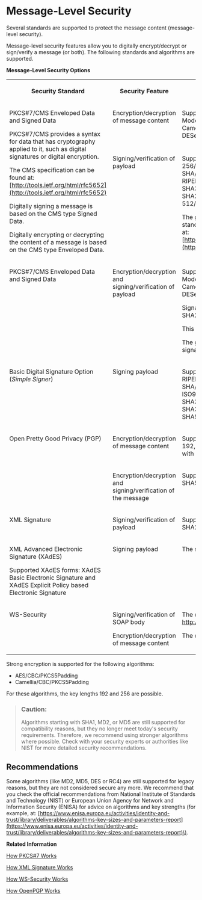 <!-- loio463a9085156d4672bc4ee9095277e453 -->

# Message-Level Security

Several standards are supported to protect the message content \(message-level security\).

Message-level security features allow you to digitally encrypt/decrypt or sign/verify a message \(or both\). The following standards and algorithms are supported.

**Message-Level Security Options**


<table>
<tr>
<th valign="top">

Security Standard

</th>
<th valign="top">

Security Feature

</th>
<th valign="top">

Supported Algorithms

</th>
</tr>
<tr>
<td valign="top" rowspan="2">

PKCS\#7/CMS Enveloped Data and Signed Data

PKCS\#7/CMS provides a syntax for data that has cryptography applied to it, such as digital signatures or digital encryption.

The CMS specification can be found at: [http://tools.ietf.org/html/rfc5652](http://tools.ietf.org/html/rfc5652)

Digitally signing a message is based on the CMS type Signed Data.

Digitally encrypting or decrypting the content of a message is based on the CMS type Enveloped Data.

</td>
<td valign="top">

Encryption/decryption of message content

</td>
<td valign="top">

Supported algorithms \(by the symmetric key\) for content encryption \(format Cipher/Operation Mode/Padding Scheme\): AES/CBC/PKCS5Padding, ARCFOUR/ECB/NoPadding, Camellia/CBC/PKCS5Padding, CAST5/CBC/PKCS5Padding, DES/CBC/PKCS5Padding, DESede/CBC/PKCS5Padding, RC2/CBC/PKCS5Padding.

</td>
</tr>
<tr>
<td valign="top">

Signing/verification of payload

</td>
<td valign="top">

Supported algorithms for content signing \(digest and encryption algorithm\): SHA3-224/RSA, SHA3-256/RSA, SHA3-384/RSA, SHA3-512/RSA, SHA512/RSA, SHA384/RSA, SHA256/RSA, SHA224/RSA, SHA/RSA, RIPEMD128/RSA, RIPEMD160/RSA, RIPEMD256/RSA, MD5/RSA, MD2/RSA, RIPEMD160andMGF1/RSA-ISO9796-2-2-3, SHAandMGF1/RSA-ISO9796-2-2-3, SHA3-512/DSA, SHA3-384/DSA, SHA3-256/DSA, SHA3-224/DSA, SHA512/DSA, SHA384/DSA, SHA256withDSA, SHA224withDSA, SHA/DSA, SHA3-224/ECDSA, SHA3-256/ECDSA, SHA3-384/ECDSA, SHA3-512/ECDSA, SHA512/ECDSA, SHA384/ECDSA, SHA256/ECDSA, SHA224/ECDSA, SHA1/ECDSA.

The generated signature conforms to the CAdES-BES \(CMS Advanced Electronic Signatures\) signature standard according to the ETSI TS 101 733 V1.7.4, 1.8.1, 1.8.3, 2.1.1. and 2.2.1 specifications published at: [https://www.etsi.org/deliver/etsi\_ts/101700\_101799/101733/02.02.01\_60/ts\_101733v020201p.pdf](https://www.etsi.org/deliver/etsi_ts/101700_101799/101733/02.02.01_60/ts_101733v020201p.pdf).

</td>
</tr>
<tr>
<td valign="top">

PKCS\#7/CMS Enveloped Data and Signed Data

</td>
<td valign="top">

Encryption/decryption and signing/verification of payload

</td>
<td valign="top">

Supported algorithms \(by the symmetric key\) for content encryption \(format Cipher/Operation Mode/Padding Scheme\): AES/CBC/PKCS5Padding, ARCFOUR/ECB/NoPadding, Camellia/CBC/PKCS5Padding, CAST5/CBC/PKCS5Padding, DES/CBC/PKCS5Padding, DESede/CBC/PKCS5Padding, RC2/CBC/PKCS5Padding.

Signature algorithms: MD5/RSA, RIPEMD128/RSA, RIPEMD160/RSA, RIPEMD256/RSA, SHA/RSA, SHA224/RSA, SHA256/RSA, SHA384/RSA, SHA512/RSA.

This is a subset of the algorithms that are supported for PKCS\#7/CMS Enveloped Data and Signed Data.

The generated signature **does not** conform to the CAdES-BES \(CMS Advanced Electronic Signatures\) signature standard.

</td>
</tr>
<tr>
<td valign="top">

Basic Digital Signature Option \(*Simple Signer*\)

</td>
<td valign="top">

Signing payload

</td>
<td valign="top">

Supported algorithms for content signing \(digest and encryption algorithm\): MD5/RSA, MD2/RSA, RIPEMD160andMGF1/RSA-ISO9796-2-2-3, RIPEMD128/RSA, RIPEMD160/RSA, RIPEMD256/RSA, SHA/RSA, SHA/DSA, SHA224/RSA, SHA256/RSA, SHA384/RSA, SHA512/RSA, SHAandMGF1/RSA-ISO9796-2-2-3, SHA256withDSA, SHA224withDSA, SHA3-224/RSA, SHA3-256/RSA, SHA3-384/RSA, SHA3-512/RSA, SHA3-512/DSA, SHA3-384/DSA, SHA3-256/DSA, SHA3-224/DSA, SHA512/DSA, SHA384/DSA, SHA3-224/ECDSA, SHA3-256/ECDSA, SHA3-384/ECDSA, SHA3-512/ECDSA, SHA512/ECDSA, SHA384/ECDSA, SHA256/ECDSA, SHA224/ECDSA, SHA1/ECDSA.

</td>
</tr>
<tr>
<td valign="top" rowspan="2">

Open Pretty Good Privacy \(PGP\)

</td>
<td valign="top">

Encryption/decryption of message content

</td>
<td valign="top">

Supported symmetric key algorithms for content encryption \(symmetric key algorithms\): AES with 128, 192, and 256-bit key, Blowfish \(128 bit key, 16 rounds\), CAST5 \(128 bit key, as per \[RFC2144\]\), DESede with 168-bit key, Twofish with 256-bit key. DES is not supported.

</td>
</tr>
<tr>
<td valign="top">

Encryption/decryption and signing/verification of the message

</td>
<td valign="top">

Supported signature algorithms for PGP signing: MD5, RIPE-MD/160, SHA-1, SHA224, SHA256, SHA384, SHA512.

</td>
</tr>
<tr>
<td valign="top">

XML Signature

</td>
<td valign="top">

Signing/verification of payload

</td>
<td valign="top">

Supported signature algorithms: SHA1/DSA, SHA1/RSA, SHA256/RSA, SHA384/RSA, SHA512/RSA, SHA224/ECDSA, SHA256/ECDSA, SHA384/ECDSA, SHA512/ECDSA.

</td>
</tr>
<tr>
<td valign="top">

XML Advanced Electronic Signature \(XAdES\)

Supported XAdES forms: XAdES Basic Electronic Signature and XAdES Explicit Policy based Electronic Signature

</td>
<td valign="top">

Signing payload

</td>
<td valign="top">

The same signature algorithms as for XML Signature are supported.

</td>
</tr>
<tr>
<td valign="top">

WS-Security

</td>
<td valign="top">

Signing/verification of SOAP body

Encryption/decryption of message content

</td>
<td valign="top">

The default signature algorithm is set by the data in the certificate, that is, one of the following: http://www.w3.org/2000/09/xmldsig\#rsa-sha1 or http://www.w3.org/2000/09/xmldsig\#dsa-sha1.

The default signature digest algorithm is: http://www.w3.org/2000/09/xmldsig\#sha1

</td>
</tr>
</table>

Strong encryption is supported for the following algorithms:

-   AES/CBC/PKCS5Padding
-   Camellia/CBC/PKCS5Padding

For these algorithms, the key lengths 192 and 256 are possible.

> ### Caution:  
> Algorithms starting with SHA1, MD2, or MD5 are still supported for compatibility reasons, but they no longer meet today's security requirements. Therefore, we recommend using stronger algorithms where possible. Check with your security experts or authorities like NIST for more detailed security recommendations.



## Recommendations

Some algorithms \(like MD2, MD5, DES or RC4\) are still supported for legacy reasons, but they are not considered secure any more. We recommend that you check the official recommendations from National Institute of Standards and Technology \(NIST\) or European Union Agency for Network and Information Security \(ENISA\) for advice on algorithms and key strengths \(for example, at: [https://www.enisa.europa.eu/activities/identity-and-trust/library/deliverables/algorithms-key-sizes-and-parameters-report](https://www.enisa.europa.eu/activities/identity-and-trust/library/deliverables/algorithms-key-sizes-and-parameters-report)\).

**Related Information**  


[How PKCS\#7 Works](how-pkcs-7-works-21325d5.md "You have the option to sign and encrypt message payloads based on PKCS#7/CMS Enveloped Data and Signed Data (PKCS stands for Public Key Cryptography Standards).")

[How XML Signature Works](how-xml-signature-works-9857d50.md "A digital signature ensures the authenticity of a message that way that it guarantees the identity of the signer and that the message was not altered after signing. You have the option to digitally sign and validate a message based on the XML Signature standard (issued by the W3C consortium). Applying this standard means that the digital signature of a document itself is stored as an XML element.")

[How WS-Security Works](how-ws-security-works-2f9a038.md "Messages can be protected according to the WS-Security standard.")

[How OpenPGP Works](how-openpgp-works-29bc188.md "You can use Open Pretty Good Privacy (Open PGP) to digitally sign and encrypt messages.")

